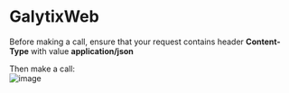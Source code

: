 # GalytixWeb
Before making a call, ensure that your request contains header **Content-Type** with value   **application/json**

Then make a call:  
![image](https://user-images.githubusercontent.com/15110338/222921773-8e4aca0a-605f-4c29-a21b-73e326eaefe8.png)
